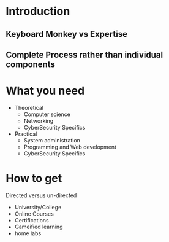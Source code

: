 # Introduction

## Keyboard Monkey vs Expertise

## Complete Process rather than individual components

# What you need

- Theoretical
  - Computer science
  - Networking 
  - CyberSecurity Specifics
- Practical
  - System administration
  - Programming and Web development
  - CyberSecurity Specifics

# How to get 

Directed versus un-directed

- University/College
- Online Courses
- Certifications
- Gameified learning
- home labs
